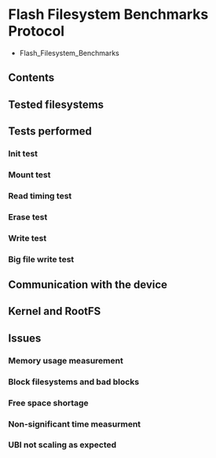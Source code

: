 # Flash Filesystem Benchmarks Protocol
* Flash_Filesystem_Benchmarks
## Contents
## Tested filesystems
## Tests performed
### Init test
### Mount test
### Read timing test
### Erase test
### Write test
### Big file write test
## Communication with the device
## Kernel and RootFS
## Issues
### Memory usage measurement
### Block filesystems and bad blocks
### Free space shortage
### Non-significant time measurment
### UBI not scaling as expected
